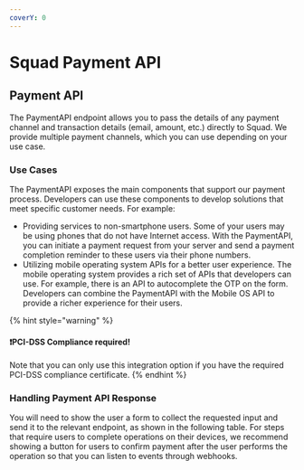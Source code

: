 ```yaml
---
coverY: 0
---
```


# Squad Payment API

## Payment API

The PaymentAPI endpoint allows you to pass the details of any payment channel and transaction details (email, amount, etc.) directly to Squad. We provide multiple payment channels, which you can use depending on your use case.

### Use Cases

The  PaymentAPI exposes the main components that support our payment process. Developers can use these components to develop solutions that meet specific customer needs. For example:

* Providing services to non-smartphone users. Some of your users may be using phones that do not have Internet access. With the PaymentAPI, you can initiate a payment request from your server and send a payment completion reminder to these users via their phone numbers.
* Utilizing mobile operating system APIs for a better user experience. The mobile operating system provides a rich set of APIs that developers can use. For example, there is an API to autocomplete the OTP on the form. Developers can combine the PaymentAPI with the Mobile OS API to provide a richer experience for their users.

{% hint style="warning" %}
#### ❗️PCI-DSS Compliance required!

Note that you can only use this integration option if you have the required PCI-DSS compliance certificate.
{% endhint %}

### Handling Payment API Response

You will need to show the user a form to collect the requested input and send it to the relevant endpoint, as shown in the following table. For steps that require users to complete operations on their devices, we recommend showing a button for users to confirm payment after the user performs the operation so that you can listen to events through webhooks.&#x20;
